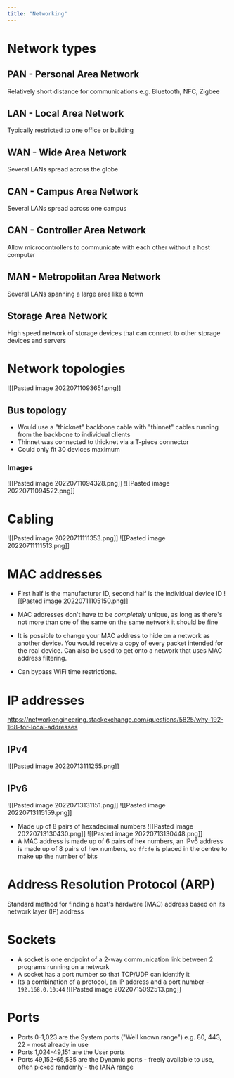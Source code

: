 ```yaml
---
title: "Networking"
---
```

# Network types
## PAN - Personal Area Network
Relatively short distance for communications e.g. Bluetooth, NFC, Zigbee
## LAN - Local Area Network
Typically restricted to one office or building
## WAN - Wide Area Network
Several LANs spread across the globe
## CAN - Campus Area Network
Several LANs spread across one campus
## CAN - Controller Area Network
Allow microcontrollers to communicate with each other without a host computer
## MAN - Metropolitan Area Network
Several LANs spanning a large area like a town
## Storage Area Network
High speed network of storage devices that can connect to other storage devices and servers

# Network topologies
![[Pasted image 20220711093651.png]]
## Bus topology
- Would use a "thicknet" backbone cable with "thinnet" cables running from the backbone to individual clients
- Thinnet was connected to thicknet via a T-piece connector
- Could only fit 30 devices maximum
### Images
![[Pasted image 20220711094328.png]]
![[Pasted image 20220711094522.png]]

# Cabling
![[Pasted image 20220711111353.png]]
![[Pasted image 20220711111513.png]]
# MAC addresses
- First half is the manufacturer ID, second half is the individual device ID
![[Pasted image 20220711105150.png]]
- MAC addresses don't have to be *completely* unique, as long as there's not more than one of the same on the same network it should be fine

- It is possible to change your MAC address to hide on a network as another device. You would receive a copy of every packet intended for the real device. Can also be used to get onto a network that uses MAC address filtering.
- Can bypass WiFi time restrictions.
# IP addresses
https://networkengineering.stackexchange.com/questions/5825/why-192-168-for-local-addresses

## IPv4
![[Pasted image 20220713111255.png]]

## IPv6
![[Pasted image 20220713131151.png]]
![[Pasted image 20220713115159.png]]
- Made up of 8 pairs of hexadecimal numbers
![[Pasted image 20220713130430.png]]
![[Pasted image 20220713130448.png]]
- A MAC address is made up of 6 pairs of hex numbers, an IPv6 address is made up of 8 pairs of hex numbers, so `ff:fe` is placed in the centre to make up the number of bits

# Address Resolution Protocol (ARP)
Standard method for finding a host's hardware (MAC) address based on its network layer (IP) address
# Sockets
- A socket is one endpoint of a 2-way communication link between 2 programs running on  a network
- A socket has a port number so that TCP/UDP can identify it
- Its a combination of a protocol, an IP address and a port number - `192.168.0.10:44`
![[Pasted image 20220715092513.png]]
# Ports
- Ports 0-1,023 are the System ports ("Well known range") e.g. 80, 443, 22 - most already in use
- Ports 1,024-49,151 are the User ports
- Ports 49,152-65,535 are the Dynamic ports - freely available to use, often picked randomly - the IANA range
